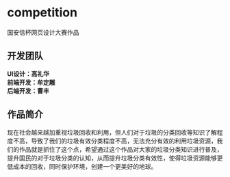 # competition
国安信杯网页设计大赛作品
## 开发团队
**UI设计：高礼华**  
**前端开发：牟定雕**  
**后端开发：曹丰**  
## 作品简介 
现在社会越来越加重视垃圾回收和利用，但人们对于垃圾的分类回收等知识了解程度不高，导致了我们的垃圾有效分类程度不高，无法充分有效的利用垃圾资源，我们的作品就是抓住了这个点，希望通过这个作品对大家的垃圾分类知识进行普及，提升国民的对于垃圾分类的认知，从而提升垃圾分类有效性，使得垃圾资源能够更低成本的回收，同时保护环境，创建一个更美好的地球。

